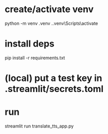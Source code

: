 # create/activate venv
python -m venv .venv
.\.venv\Scripts\activate

# install deps
pip install -r requirements.txt

# (local) put a test key in .streamlit/secrets.toml

# run
streamlit run translate_tts_app.py
